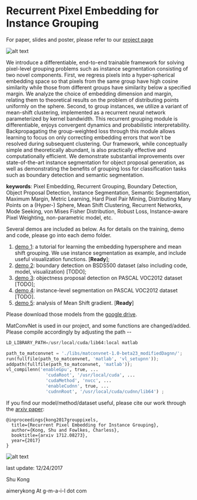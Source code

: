 # Recurrent Pixel Embedding for Instance Grouping

For paper, slides and poster, please refer to our [project page](http://www.ics.uci.edu/~skong2/SMMMSG.html "pixel-grouping")


![alt text](http://www.ics.uci.edu/~skong2/image/icon_pixelEmbedding.png "visualization")


We introduce a differentiable, end-to-end trainable framework for solving pixel-level grouping problems such as instance segmentation consisting of two novel components. First, we regress pixels into a hyper-spherical embedding space so that pixels from the same group have high cosine similarity while those from different groups have similarity below a specified margin. We analyze the choice of embedding dimension and margin, relating them to theoretical results on the problem of distributing points uniformly on the sphere. Second, to group instances, we utilize a variant of mean-shift clustering, implemented as a recurrent neural network parameterized by kernel bandwidth. This recurrent grouping module is differentiable, enjoys convergent dynamics and probabilistic interpretability. Backpropagating the group-weighted loss through this module allows learning to focus on only correcting embedding errors that won't be resolved during subsequent clustering. Our framework, while conceptually simple and theoretically abundant, is also practically effective and computationally efficient. We demonstrate substantial improvements over state-of-the-art instance segmentation for object proposal generation, as well as demonstrating the benefits of grouping loss for classification tasks such as boundary detection and semantic segmentation.

**keywords**: Pixel Embedding, Recurrent Grouping, Boundary Detection, Object Proposal Detection, Instance Segmentation, Semantic Segmentation, Maximum Margin, Metric Learning, Hard Pixel Pair Mining, Distributing Many Points on a (Hyper-) Sphere, Mean Shift Clustering, Recurrent Networks, Mode Seeking, von Mises Fisher Distribution, Robust Loss, Instance-aware Pixel Weighting, non-parametric model, etc.


Several demos are included as below. 
As for details on the training, demo and code, please go into each demo folder.

1. [demo 1](https://github.com/aimerykong/Recurrent-Pixel-Embedding-for-Instance-Grouping/tree/master/demo1_tutorial_instance_segmentation): a tutorial for learning the embedding hypersphere and mean shift grouping. 
	We use instance segmentation as example, and include useful visualization functions. [**Ready**];
2. [demo 2](https://github.com/aimerykong/Recurrent-Pixel-Embedding-for-Instance-Grouping/tree/master/demo2_boundary_deection): boundary detection on BSDS500 dataset (also including code, model, visualization) [TODO];
3. [demo 3](https://github.com/aimerykong/Recurrent-Pixel-Embedding-for-Instance-Grouping/tree/master/demo3_objectness_proposal_detection): objectness proposal detection on PASCAL VOC2012 dataset [TODO];
4. [demo 4](https://github.com/aimerykong/Recurrent-Pixel-Embedding-for-Instance-Grouping/tree/master/demo4_semantic_instance_segmentation): instance-level segmentation on PASCAL VOC2012 dataset [TODO].
5. [demo 5](https://github.com/aimerykong/Recurrent-Pixel-Embedding-for-Instance-Grouping/tree/master/demo5_analysis_MShift_gradient): analysis of Mean Shift gradient. [**Ready**] 

Please download those models from the [google drive](https://drive.google.com/drive/folders/1K2bCmz_mldIhV1e3hCbtBrARZR_0bylm?usp=sharing). 

MatConvNet is used in our project, and some functions are changed/added. Please compile accordingly by adjusting the path --

```python
LD_LIBRARY_PATH=/usr/local/cuda/lib64:local matlab 

path_to_matconvnet = './libs/matconvnet-1.0-beta23_modifiedDagnn/';
run(fullfile(path_to_matconvnet, 'matlab', 'vl_setupnn'));
addpath(fullfile(path_to_matconvnet, 'matlab'));
vl_compilenn('enableGpu', true, ...
               'cudaRoot', '/usr/local/cuda', ...
               'cudaMethod', 'nvcc', ...
               'enableCudnn', true, ...
               'cudnnRoot', '/usr/local/cuda/cudnn/lib64') ;

```


If you find our model/method/dataset useful, please cite our work through the [arxiv paper](https://arxiv.org/abs/1712.08273):

    @inproceedings{kong2017grouppixels,
      title={Recurrent Pixel Embedding for Instance Grouping},
      author={Kong, Shu and Fowlkes, Charless},
      booktitle={arxiv 1712.08273},
      year={2017}
    }



![alt text](https://raw.githubusercontent.com/aimerykong/Recurrent-Pixel-Embedding-for-Instance-Grouping/master/figure_to_show/demo_combo_v2.png "visualization")


last update: 12/24/2017

Shu Kong

aimerykong At g-m-a-i-l dot com

